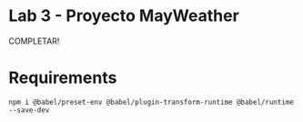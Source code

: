 # Lab 3 - Proyecto MayWeather

COMPLETAR!

# Requirements

```
npm i @babel/preset-env @babel/plugin-transform-runtime @babel/runtime --save-dev
```